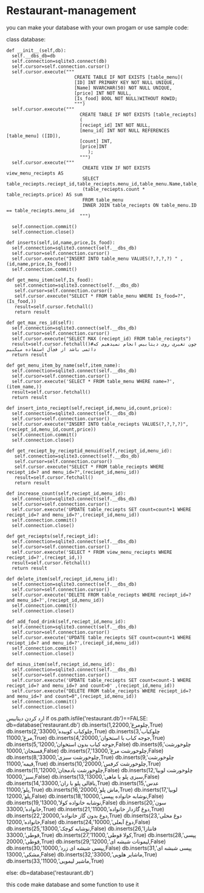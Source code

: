 # Restaurant-management
you can make your database with your own progam or use sample code:








class database:


    def __init__(self,db): 
      self.__dbs_db=db 
      self.connection=sqlite3.connect(db)
      self.cursor=self.connection.cursor()
      self.cursor.execute("""
                             CREATE TABLE IF NOT EXISTS [table_menu](
                             [ID] INT PRIMARY KEY NOT NULL UNIQUE, 
                             [Name] NVARCHAR(50) NOT NULL UNIQUE, 
                             [price] INT NOT NULL,
                             [Is_food] BOOL NOT NULL)WITHOUT ROWID; 
                             """) 
      self.cursor.execute("""
                               CREATE TABLE IF NOT EXISTS [table_reciepts]
                               (
                               [reciept_id] INT NOT NULL,
                               [menu_id] INT NOT NULL REFERENCES [table_menu] ([ID]), 
                               [count] INT,
                               [price]INT
                                  ); 
                               """)
      self.cursor.execute("""
                                CREATE VIEW IF NOT EXISTS view_menu_reciepts AS
                                SELECT table_reciepts.reciept_id,table_reciepts.menu_id,table_menu.Name,table_reciepts.price,table_reciepts.count,
                                (table_reciepts.count * table_reciepts.price) AS sum
                                FROM table_menu
                                INNER JOIN table_reciepts ON table_menu.ID == table_reciepts.menu_id
                               """)                                                                
                            
      self.connection.commit()
      self.connection.close()
    
    def inserts(self,id,name,price,Is_food):
      self.connection=sqlite3.connect(self.__dbs_db)
      self.cursor=self.connection.cursor()
      self.cursor.execute("INSERT INTO table_menu VALUES(?,?,?,?) " , (id,name,price,Is_food))
      self.connection.commit()

    def get_menu_item(self,Is_food):
       self.connection=sqlite3.connect(self.__dbs_db)
       self.cursor=self.connection.cursor()
       self.cursor.execute("SELECT * FROM table_menu WHERE Is_food=?",(Is_food,))
       result=self.cursor.fetchall()
       return result

    def get_max_res_id(self): 
      self.connection=sqlite3.connect(self.__dbs_db)
      self.cursor=self.connection.cursor()
      self.cursor.execute("SELECT MAX (reciept_id) FROM table_reciepts")
      result=self.cursor.fetchall()#چون تغیری روی دیتابیس انجام نمیدهیم که دائمی باشد از فچآل استفاده میکنیم
      return result

    def get_menu_item_by_name(self,item_name):
      self.connection=sqlite3.connect(self.__dbs_db)
      self.cursor=self.connection.cursor()
      self.cursor.execute('SELECT * FROM table_menu WHERE name=?',(item_name,))
      result=self.cursor.fetchall()
      return result
    
    def insert_into_reciept(self,reciept_id,menu_id,count,price):
      self.connection=sqlite3.connect(self.__dbs_db)
      self.cursor=self.connection.cursor()
      self.cursor.execute("INSERT INTO table_reciepts VALUES(?,?,?,?)",(reciept_id,menu_id,count,price))
      self.connection.commit()
      self.connection.close()
    
    def get_reciept_by_recieptid_menuid(self,reciept_id,menu_id):
       self.connection=sqlite3.connect(self.__dbs_db)
       self.cursor=self.connection.cursor()
       self.cursor.execute("SELECT * FROM table_reciepts WHERE reciept_id=? and menu_id=?",(reciept_id,menu_id))
       result=self.cursor.fetchall()
       return result

    def increase_count(self,reciept_id,menu_id):
      self.connection=sqlite3.connect(self.__dbs_db)
      self.cursor=self.connection.cursor()
      self.cursor.execute('UPDATE table_reciepts SET count=count+1 WHERE reciept_id=? and menu_id=?',(reciept_id,menu_id))
      self.connection.commit()
      self.connection.close()
    
    def get_reciepts(self,reciept_id):
      self.connection=sqlite3.connect(self.__dbs_db)
      self.cursor=self.connection.cursor()
      self.cursor.execute('SELECT * FROM view_menu_reciepts WHERE reciept_id=?',(reciept_id,))
      result=self.cursor.fetchall()
      return result 
    
    def delete_item(self,reciept_id,menu_id):
      self.connection=sqlite3.connect(self.__dbs_db)
      self.cursor=self.connection.cursor()
      self.cursor.execute('DELETE FROM table_reciepts WHERE reciept_id=? and menu_id=?',(reciept_id,menu_id))
      self.connection.commit()
      self.connection.close()
    
    def add_food_drink(self,reciept_id,menu_id):
      self.connection=sqlite3.connect(self.__dbs_db)
      self.cursor=self.connection.cursor()
      self.cursor.execute('UPDATE table_reciepts SET count=count+1 WHERE reciept_id=? and menu_id=?',(reciept_id,menu_id))
      self.connection.commit()
      self.connection.close()
    
    def minus_item(self,reciept_id,menu_id):
      self.connection=sqlite3.connect(self.__dbs_db)
      self.cursor=self.connection.cursor()
      self.cursor.execute('UPDATE table_reciepts SET count=count-1 WHERE reciept_id=? and menu_id=? and count>0' ,(reciept_id,menu_id))
      self.cursor.execute("DELETE FROM table_reciepts WHERE reciept_id=? and menu_id=? and count=0",(reciept_id,menu_id))
      self.connection.commit()
      self.connection.close()

    


      
      
ارد کردن دیتابیس
if os.path.isfile('restaurant.db')==FALSE:
  db=database('restaurant.db') 
  db.inserts(1,چلومرغ',22000,True)
  db.inserts(2,'چلوکباب کوبیده',33000,True)
  db.inserts(3,'چلوکباب مرغ',11000,True)
  db.inserts(4,'جوجه کباب با استخوان',20000,True)
  db.inserts(5,'جوجه کباب بدون استخوان',12000,False)
  db.inserts(6,'چلوخورشت فسنجان',10000,False)
  db.inserts(7,'چلوخورشت مرغ',13000,False)
  db.inserts(8,'چلوخورشت سبزی',33000,True)
  db.inserts(9,'چلوخورشت قیمه',11000,True)
  db.inserts(10,'چلوخورشت کرفس',20000,True)
  db.inserts(11,'چلوخورشت بادمجان',12000,False)
  db.inserts(12,'چلوخورشت لوبیا سبز',10000,False)
  db.inserts(13,'سبزی پلو با ماهی',13000,False)
  db.inserts(14,'باقالی پلو با ران',33000,True)
  db.inserts(15,'عدس پلو',11000,True)
  db.inserts(16,'ماش پلو',20000,True)
  db.inserts(17,'لوبیا پلو',12000,False)
  db.inserts(18,'نوشابه خانواده پپسی',10000,False)
  db.inserts(19,'نوشابه خانواده کولا',13000,False)
  db.inserts(20,'سون خانواده',33000,True)
  db.inserts(21,'دوغ گازدار خانواده',11000,True)
  db.inserts(22,'دوغ بدون گاز خانواده',20000,True)
  db.inserts(23,'دوغ محلی خانواده',12000,False)
  db.inserts(24,'دوغ آبعلی',10000,False)
  db.inserts(25,'نوشابه کوچک',13000,False)
  db.inserts(26,'فانتازا قوطی',33000,True)
  db.inserts(27,'کولا قوطی',11000,True)
  db.inserts(28,'پپسی قوطی',20000,True)
  db.inserts(29,'لیمونات شیشه ای',12000,False)
  db.inserts(30,'پپسی شیشه ای زرد',10000,False)
  db.inserts(31,'پپسی شیشه ای مشکی',13000,False)
  db.inserts(32,'ماشایر هلویی',33000,True)
  db.inserts(33,'ماشیر لیمویی',11000,True)
  
  
else:
  db=database('restaurant.db')


this code make database and some function to use it
